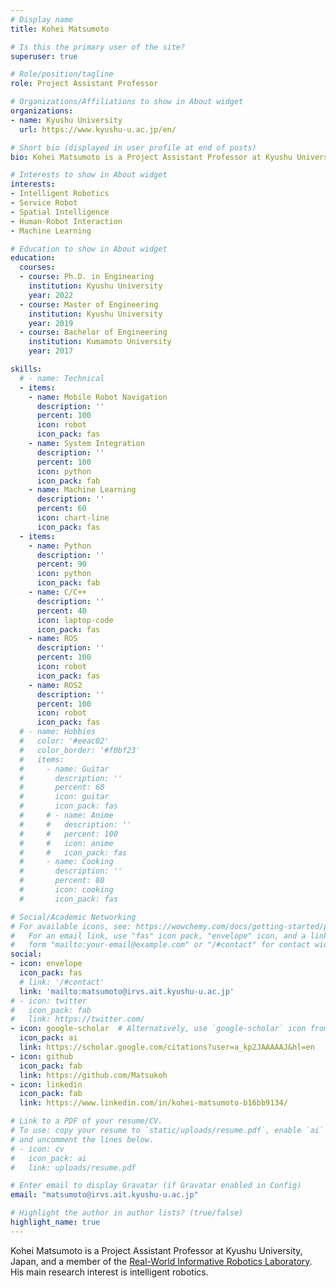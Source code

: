 ```yaml
---
# Display name
title: Kohei Matsumoto

# Is this the primary user of the site?
superuser: true

# Role/position/tagline
role: Project Assistant Professor

# Organizations/Affiliations to show in About widget
organizations:
- name: Kyushu University
  url: https://www.kyushu-u.ac.jp/en/

# Short bio (displayed in user profile at end of posts)
bio: Kohei Matsumoto is a Project Assistant Professor at Kyushu University, Japan, and a member of the Real-World Informative Robotics Laboratory. His main research interest is intelligent robotics.

# Interests to show in About widget
interests:
- Intelligent Robotics
- Service Robot
- Spatial Intelligence
- Human-Robot Interaction
- Machine Learning

# Education to show in About widget
education:
  courses:
  - course: Ph.D. in Enginearing
    institution: Kyushu University
    year: 2022
  - course: Master of Engineering
    institution: Kyushu University
    year: 2019
  - course: Bachelor of Engineering
    institution: Kumamoto University 
    year: 2017

skills:
  # - name: Technical
  - items:
    - name: Mobile Robot Navigation
      description: ''
      percent: 100
      icon: robot
      icon_pack: fas
    - name: System Integration
      description: ''
      percent: 100
      icon: python
      icon_pack: fab
    - name: Machine Learning
      description: ''
      percent: 60
      icon: chart-line
      icon_pack: fas
  - items:
    - name: Python
      description: ''
      percent: 90
      icon: python
      icon_pack: fab
    - name: C/C++
      description: ''
      percent: 40
      icon: laptop-code
      icon_pack: fas
    - name: ROS
      description: ''
      percent: 100
      icon: robot
      icon_pack: fas
    - name: ROS2
      description: ''
      percent: 100
      icon: robot
      icon_pack: fas
  # - name: Hobbies
  #   color: '#eeac02'
  #   color_border: '#f0bf23'
  #   items:
  #     - name: Guitar
  #       description: ''
  #       percent: 60
  #       icon: guitar
  #       icon_pack: fas
  #     # - name: Anime
  #     #   description: ''
  #     #   percent: 100
  #     #   icon: anime
  #     #   icon_pack: fas
  #     - name: Cooking
  #       description: ''
  #       percent: 80
  #       icon: cooking
  #       icon_pack: fas

# Social/Academic Networking
# For available icons, see: https://wowchemy.com/docs/getting-started/page-builder/#icons
#   For an email link, use "fas" icon pack, "envelope" icon, and a link in the
#   form "mailto:your-email@example.com" or "/#contact" for contact widget.
social:
- icon: envelope
  icon_pack: fas
  # link: '/#contact'
  link: 'mailto:matsumoto@irvs.ait.kyushu-u.ac.jp'
# - icon: twitter
#   icon_pack: fab
#   link: https://twitter.com/
- icon: google-scholar  # Alternatively, use `google-scholar` icon from `ai` icon pack
  icon_pack: ai
  link: https://scholar.google.com/citations?user=a_kp2JAAAAAJ&hl=en
- icon: github
  icon_pack: fab
  link: https://github.com/Matsukoh
- icon: linkedin
  icon_pack: fab
  link: https://www.linkedin.com/in/kohei-matsumoto-b16bb9134/

# Link to a PDF of your resume/CV.
# To use: copy your resume to `static/uploads/resume.pdf`, enable `ai` icons in `params.toml`, 
# and uncomment the lines below.
# - icon: cv
#   icon_pack: ai
#   link: uploads/resume.pdf

# Enter email to display Gravatar (if Gravatar enabled in Config)
email: "matsumoto@irvs.ait.kyushu-u.ac.jp"

# Highlight the author in author lists? (true/false)
highlight_name: true
---
```


Kohei Matsumoto is a Project Assistant Professor at Kyushu University, Japan, and a member of the [Real-World Informative Robotics Laboratory](https://robotics.ait.kyushu-u.ac.jp/en/). His main research interest is intelligent robotics.

<!-- {{< icon name="download" pack="fas" >}} Download my {{< staticref "uploads/demo_resume.pdf" "newtab" >}}resumé{{< /staticref >}}. -->
